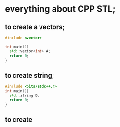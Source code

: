# everything about CPP STL;

## to create a vectors;

```cpp
#include <vector>

int main(){
  std::vector<int> A;
  return 0;
}
```

## to create string;

```cpp
#include <bits/stdc++.h>
int main(){
  std::string B;
  return 0;
}
```

## to create
